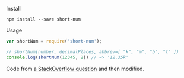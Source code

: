 Install

    npm install --save short-num

Usage

```js
var shortNum = require('short-num');

// shortNum(number, decimalPlaces, abbrev=[ "k", "m", "b", "t" ])
console.log(shortNum(12345, 2)) // => '12.35k'
```

Code from [a StackOverflow question][1] and then modified.

[1]: http://stackoverflow.com/a/2686098/1074592

